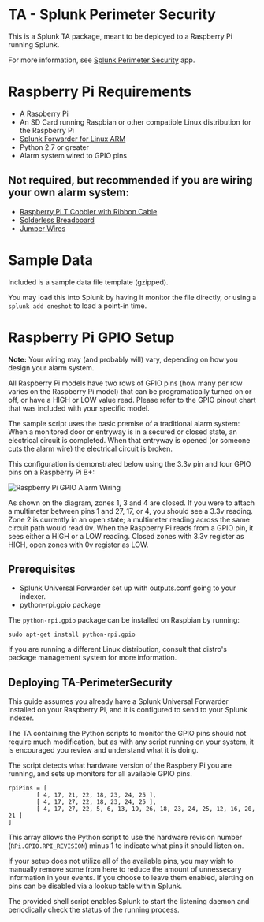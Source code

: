 # TA - Splunk Perimeter Security
This is a Splunk TA package, meant to be deployed to a Raspberry Pi running Splunk.

For more information, see [Splunk Perimeter Security](https://github.com/Ricapar/splunk-perimeter-security) app.

# Raspberry Pi Requirements
* A Raspberry Pi
* An SD Card running Raspbian or other compatible Linux distribution for the Raspberry Pi 
* [Splunk Forwarder for Linux ARM](https://apps.splunk.com/app/1611/)
* Python 2.7 or greater
* Alarm system wired to GPIO pins

## Not required, but recommended if you are wiring your own alarm system: 

* [Raspberry Pi T Cobbler with Ribbon Cable](http://www.amazon.com/s/?_encoding=UTF8&camp=1789&creative=390957&field-keywords=raspberry%20pi%20t%20cobbler&linkCode=ur2&sprefix=raspb%2Caps%2C213&tag=ricaparnet-20&url=search-alias%3Daps&linkId=G7M2TCV7Q3UFSQSI)
* [Solderless Breadboard](http://www.amazon.com/s/?_encoding=UTF8&camp=1789&creative=390957&field-keywords=solderless%20breadboard&linkCode=ur2&sprefix=solderless%20b%2Caps%2C166&tag=ricaparnet-20&url=search-alias%3Dindustrial&linkId=Q3PFJCCCJU3DJ46Z) 
* [Jumper Wires](http://www.amazon.com/s/?_encoding=UTF8&camp=1789&creative=390957&field-keywords=jumper%20wires&linkCode=ur2&rh=n%3A16310091%2Ck%3Ajumper%20wires&tag=ricaparnet-20&url=search-alias%3Dindustrial&linkId=WV3WBY3PQ57OARDX)

# Sample Data
Included is a sample data file template (gzipped).

You may load this into Splunk by having it monitor the file directly, or using a `splunk add oneshot`
to load a point-in time.


# Raspberry Pi GPIO Setup
**Note:** Your wiring may (and probably will) vary, depending on how you design your alarm system.

All Raspberry Pi models have two rows of GPIO pins (how many per row varies on the Raspberry Pi model)
that can be programatically turned on or off, or have a HIGH or LOW value read. Please refer to the GPIO
pinout chart that was included with your specific model.

The sample script uses the basic premise of a traditional alarm system: When a monitored door or entryway is
in a secured or closed state, an electrical circuit is completed. When that entryway is opened (or someone cuts the alarm wire)
the electrical circuit is broken.

This configuration is demonstrated below using the 3.3v pin and four GPIO pins on a Raspberry Pi B+:

![Raspberry Pi GPIO Alarm Wiring](http://i.imgur.com/UIlZTQk.png)

As shown on the diagram, zones 1, 3 and 4 are closed. If you were to attach a multimeter between pins 1 and 27,
17, or 4, you should see a 3.3v reading. Zone 2 is currently in an open state; a multimeter reading across the same
circuit path would read 0v. When the Raspberry Pi reads from a GPIO pin, it sees either a HIGH or a LOW reading.
Closed zones with 3.3v register as HIGH, open zones with 0v register as LOW.

## Prerequisites 
* Splunk Universal Forwarder set up with outputs.conf going to your indexer.
* python-rpi.gpio package

The ```python-rpi.gpio``` package can be installed on Raspbian by running:

```sudo apt-get install python-rpi.gpio```

If you are running a different Linux distribution, consult that distro's package management
system for more information.

## Deploying TA-PerimeterSecurity

This guide assumes you already have a Splunk Universal Forwarder installed on your Raspberry Pi,
and it is configured to send to your Splunk indexer. 

The TA containing the Python scripts to monitor the GPIO pins should not require much modification,
but as with any script running on your system, it is encouraged you review and understand what it is doing.

The script detects what hardware version of the Raspbery Pi you are running, and sets up monitors
for all available GPIO pins.

```
rpiPins = [
        [ 4, 17, 21, 22, 18, 23, 24, 25 ],
        [ 4, 17, 27, 22, 18, 23, 24, 25 ],
        [ 4, 17, 27, 22, 5, 6, 13, 19, 26, 18, 23, 24, 25, 12, 16, 20, 21 ]
]
```

This array allows the Python script to use the hardware revision number (`RPi.GPIO.RPI_REVISION`) minus 1
to indicate what pins it should listen on.

If your setup does not utilize all of the available pins, you may wish to manually remove some from here
to reduce the amount of unnessecary information in your events. If you choose to leave them enabled,
alerting on pins can be disabled via a lookup table within Splunk.

The provided shell script enables Splunk to start the listening daemon and periodically check the status
of the running process.